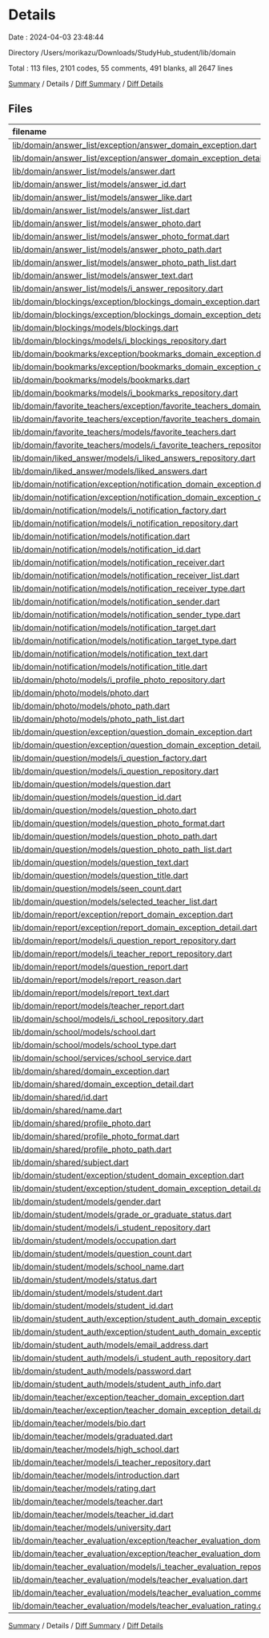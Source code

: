 # Details

Date : 2024-04-03 23:48:44

Directory /Users/morikazu/Downloads/StudyHub_student/lib/domain

Total : 113 files,  2101 codes, 55 comments, 491 blanks, all 2647 lines

[Summary](results.md) / Details / [Diff Summary](diff.md) / [Diff Details](diff-details.md)

## Files
| filename | language | code | comment | blank | total |
| :--- | :--- | ---: | ---: | ---: | ---: |
| [lib/domain/answer_list/exception/answer_domain_exception.dart](/lib/domain/answer_list/exception/answer_domain_exception.dart) | Dart | 8 | 0 | 2 | 10 |
| [lib/domain/answer_list/exception/answer_domain_exception_detail.dart](/lib/domain/answer_list/exception/answer_domain_exception_detail.dart) | Dart | 20 | 0 | 5 | 25 |
| [lib/domain/answer_list/models/answer.dart](/lib/domain/answer_list/models/answer.dart) | Dart | 37 | 8 | 6 | 51 |
| [lib/domain/answer_list/models/answer_id.dart](/lib/domain/answer_list/models/answer_id.dart) | Dart | 17 | 0 | 5 | 22 |
| [lib/domain/answer_list/models/answer_like.dart](/lib/domain/answer_list/models/answer_like.dart) | Dart | 45 | 0 | 8 | 53 |
| [lib/domain/answer_list/models/answer_list.dart](/lib/domain/answer_list/models/answer_list.dart) | Dart | 8 | 8 | 7 | 23 |
| [lib/domain/answer_list/models/answer_photo.dart](/lib/domain/answer_list/models/answer_photo.dart) | Dart | 29 | 0 | 5 | 34 |
| [lib/domain/answer_list/models/answer_photo_format.dart](/lib/domain/answer_list/models/answer_photo_format.dart) | Dart | 11 | 0 | 4 | 15 |
| [lib/domain/answer_list/models/answer_photo_path.dart](/lib/domain/answer_list/models/answer_photo_path.dart) | Dart | 16 | 0 | 4 | 20 |
| [lib/domain/answer_list/models/answer_photo_path_list.dart](/lib/domain/answer_list/models/answer_photo_path_list.dart) | Dart | 15 | 0 | 4 | 19 |
| [lib/domain/answer_list/models/answer_text.dart](/lib/domain/answer_list/models/answer_text.dart) | Dart | 17 | 0 | 3 | 20 |
| [lib/domain/answer_list/models/i_answer_repository.dart](/lib/domain/answer_list/models/i_answer_repository.dart) | Dart | 9 | 0 | 2 | 11 |
| [lib/domain/blockings/exception/blockings_domain_exception.dart](/lib/domain/blockings/exception/blockings_domain_exception.dart) | Dart | 8 | 0 | 2 | 10 |
| [lib/domain/blockings/exception/blockings_domain_exception_detail.dart](/lib/domain/blockings/exception/blockings_domain_exception_detail.dart) | Dart | 9 | 0 | 5 | 14 |
| [lib/domain/blockings/models/blockings.dart](/lib/domain/blockings/models/blockings.dart) | Dart | 39 | 0 | 9 | 48 |
| [lib/domain/blockings/models/i_blockings_repository.dart](/lib/domain/blockings/models/i_blockings_repository.dart) | Dart | 6 | 0 | 2 | 8 |
| [lib/domain/bookmarks/exception/bookmarks_domain_exception.dart](/lib/domain/bookmarks/exception/bookmarks_domain_exception.dart) | Dart | 8 | 0 | 2 | 10 |
| [lib/domain/bookmarks/exception/bookmarks_domain_exception_detail.dart](/lib/domain/bookmarks/exception/bookmarks_domain_exception_detail.dart) | Dart | 9 | 0 | 5 | 14 |
| [lib/domain/bookmarks/models/bookmarks.dart](/lib/domain/bookmarks/models/bookmarks.dart) | Dart | 34 | 0 | 9 | 43 |
| [lib/domain/bookmarks/models/i_bookmarks_repository.dart](/lib/domain/bookmarks/models/i_bookmarks_repository.dart) | Dart | 6 | 0 | 2 | 8 |
| [lib/domain/favorite_teachers/exception/favorite_teachers_domain_exception.dart](/lib/domain/favorite_teachers/exception/favorite_teachers_domain_exception.dart) | Dart | 8 | 0 | 2 | 10 |
| [lib/domain/favorite_teachers/exception/favorite_teachers_domain_exception_detail.dart](/lib/domain/favorite_teachers/exception/favorite_teachers_domain_exception_detail.dart) | Dart | 12 | 0 | 6 | 18 |
| [lib/domain/favorite_teachers/models/favorite_teachers.dart](/lib/domain/favorite_teachers/models/favorite_teachers.dart) | Dart | 44 | 0 | 9 | 53 |
| [lib/domain/favorite_teachers/models/i_favorite_teachers_repository.dart](/lib/domain/favorite_teachers/models/i_favorite_teachers_repository.dart) | Dart | 6 | 0 | 2 | 8 |
| [lib/domain/liked_answer/models/i_liked_answers_repository.dart](/lib/domain/liked_answer/models/i_liked_answers_repository.dart) | Dart | 8 | 0 | 2 | 10 |
| [lib/domain/liked_answer/models/liked_answers.dart](/lib/domain/liked_answer/models/liked_answers.dart) | Dart | 8 | 0 | 5 | 13 |
| [lib/domain/notification/exception/notification_domain_exception.dart](/lib/domain/notification/exception/notification_domain_exception.dart) | Dart | 8 | 0 | 2 | 10 |
| [lib/domain/notification/exception/notification_domain_exception_detail.dart](/lib/domain/notification/exception/notification_domain_exception_detail.dart) | Dart | 24 | 0 | 5 | 29 |
| [lib/domain/notification/models/i_notification_factory.dart](/lib/domain/notification/models/i_notification_factory.dart) | Dart | 15 | 0 | 2 | 17 |
| [lib/domain/notification/models/i_notification_repository.dart](/lib/domain/notification/models/i_notification_repository.dart) | Dart | 6 | 0 | 2 | 8 |
| [lib/domain/notification/models/notification.dart](/lib/domain/notification/models/notification.dart) | Dart | 33 | 0 | 4 | 37 |
| [lib/domain/notification/models/notification_id.dart](/lib/domain/notification/models/notification_id.dart) | Dart | 17 | 0 | 4 | 21 |
| [lib/domain/notification/models/notification_receiver.dart](/lib/domain/notification/models/notification_receiver.dart) | Dart | 54 | 0 | 7 | 61 |
| [lib/domain/notification/models/notification_receiver_list.dart](/lib/domain/notification/models/notification_receiver_list.dart) | Dart | 15 | 0 | 5 | 20 |
| [lib/domain/notification/models/notification_receiver_type.dart](/lib/domain/notification/models/notification_receiver_type.dart) | Dart | 4 | 0 | 1 | 5 |
| [lib/domain/notification/models/notification_sender.dart](/lib/domain/notification/models/notification_sender.dart) | Dart | 66 | 2 | 6 | 74 |
| [lib/domain/notification/models/notification_sender_type.dart](/lib/domain/notification/models/notification_sender_type.dart) | Dart | 5 | 0 | 1 | 6 |
| [lib/domain/notification/models/notification_target.dart](/lib/domain/notification/models/notification_target.dart) | Dart | 44 | 0 | 5 | 49 |
| [lib/domain/notification/models/notification_target_type.dart](/lib/domain/notification/models/notification_target_type.dart) | Dart | 5 | 0 | 1 | 6 |
| [lib/domain/notification/models/notification_text.dart](/lib/domain/notification/models/notification_text.dart) | Dart | 22 | 0 | 4 | 26 |
| [lib/domain/notification/models/notification_title.dart](/lib/domain/notification/models/notification_title.dart) | Dart | 18 | 0 | 4 | 22 |
| [lib/domain/photo/models/i_profile_photo_repository.dart](/lib/domain/photo/models/i_profile_photo_repository.dart) | Dart | 8 | 0 | 2 | 10 |
| [lib/domain/photo/models/photo.dart](/lib/domain/photo/models/photo.dart) | Dart | 27 | 0 | 6 | 33 |
| [lib/domain/photo/models/photo_path.dart](/lib/domain/photo/models/photo_path.dart) | Dart | 21 | 0 | 6 | 27 |
| [lib/domain/photo/models/photo_path_list.dart](/lib/domain/photo/models/photo_path_list.dart) | Dart | 11 | 0 | 6 | 17 |
| [lib/domain/question/exception/question_domain_exception.dart](/lib/domain/question/exception/question_domain_exception.dart) | Dart | 8 | 0 | 2 | 10 |
| [lib/domain/question/exception/question_domain_exception_detail.dart](/lib/domain/question/exception/question_domain_exception_detail.dart) | Dart | 26 | 0 | 5 | 31 |
| [lib/domain/question/models/i_question_factory.dart](/lib/domain/question/models/i_question_factory.dart) | Dart | 17 | 8 | 4 | 29 |
| [lib/domain/question/models/i_question_repository.dart](/lib/domain/question/models/i_question_repository.dart) | Dart | 8 | 0 | 2 | 10 |
| [lib/domain/question/models/question.dart](/lib/domain/question/models/question.dart) | Dart | 88 | 2 | 16 | 106 |
| [lib/domain/question/models/question_id.dart](/lib/domain/question/models/question_id.dart) | Dart | 17 | 0 | 4 | 21 |
| [lib/domain/question/models/question_photo.dart](/lib/domain/question/models/question_photo.dart) | Dart | 30 | 0 | 6 | 36 |
| [lib/domain/question/models/question_photo_format.dart](/lib/domain/question/models/question_photo_format.dart) | Dart | 11 | 0 | 4 | 15 |
| [lib/domain/question/models/question_photo_path.dart](/lib/domain/question/models/question_photo_path.dart) | Dart | 16 | 0 | 4 | 20 |
| [lib/domain/question/models/question_photo_path_list.dart](/lib/domain/question/models/question_photo_path_list.dart) | Dart | 15 | 7 | 5 | 27 |
| [lib/domain/question/models/question_text.dart](/lib/domain/question/models/question_text.dart) | Dart | 22 | 0 | 3 | 25 |
| [lib/domain/question/models/question_title.dart](/lib/domain/question/models/question_title.dart) | Dart | 18 | 0 | 3 | 21 |
| [lib/domain/question/models/seen_count.dart](/lib/domain/question/models/seen_count.dart) | Dart | 41 | 2 | 9 | 52 |
| [lib/domain/question/models/selected_teacher_list.dart](/lib/domain/question/models/selected_teacher_list.dart) | Dart | 17 | 0 | 5 | 22 |
| [lib/domain/report/exception/report_domain_exception.dart](/lib/domain/report/exception/report_domain_exception.dart) | Dart | 8 | 0 | 2 | 10 |
| [lib/domain/report/exception/report_domain_exception_detail.dart](/lib/domain/report/exception/report_domain_exception_detail.dart) | Dart | 11 | 0 | 5 | 16 |
| [lib/domain/report/models/i_question_report_repository.dart](/lib/domain/report/models/i_question_report_repository.dart) | Dart | 4 | 0 | 2 | 6 |
| [lib/domain/report/models/i_teacher_report_repository.dart](/lib/domain/report/models/i_teacher_report_repository.dart) | Dart | 4 | 0 | 2 | 6 |
| [lib/domain/report/models/question_report.dart](/lib/domain/report/models/question_report.dart) | Dart | 15 | 0 | 3 | 18 |
| [lib/domain/report/models/report_reason.dart](/lib/domain/report/models/report_reason.dart) | Dart | 15 | 0 | 6 | 21 |
| [lib/domain/report/models/report_text.dart](/lib/domain/report/models/report_text.dart) | Dart | 21 | 0 | 4 | 25 |
| [lib/domain/report/models/teacher_report.dart](/lib/domain/report/models/teacher_report.dart) | Dart | 15 | 0 | 3 | 18 |
| [lib/domain/school/models/i_school_repository.dart](/lib/domain/school/models/i_school_repository.dart) | Dart | 5 | 0 | 2 | 7 |
| [lib/domain/school/models/school.dart](/lib/domain/school/models/school.dart) | Dart | 19 | 0 | 6 | 25 |
| [lib/domain/school/models/school_type.dart](/lib/domain/school/models/school_type.dart) | Dart | 11 | 0 | 4 | 15 |
| [lib/domain/school/services/school_service.dart](/lib/domain/school/services/school_service.dart) | Dart | 13 | 0 | 4 | 17 |
| [lib/domain/shared/domain_exception.dart](/lib/domain/shared/domain_exception.dart) | Dart | 13 | 0 | 4 | 17 |
| [lib/domain/shared/domain_exception_detail.dart](/lib/domain/shared/domain_exception_detail.dart) | Dart | 4 | 0 | 2 | 6 |
| [lib/domain/shared/id.dart](/lib/domain/shared/id.dart) | Dart | 21 | 0 | 6 | 27 |
| [lib/domain/shared/name.dart](/lib/domain/shared/name.dart) | Dart | 31 | 0 | 5 | 36 |
| [lib/domain/shared/profile_photo.dart](/lib/domain/shared/profile_photo.dart) | Dart | 34 | 0 | 6 | 40 |
| [lib/domain/shared/profile_photo_format.dart](/lib/domain/shared/profile_photo_format.dart) | Dart | 11 | 0 | 4 | 15 |
| [lib/domain/shared/profile_photo_path.dart](/lib/domain/shared/profile_photo_path.dart) | Dart | 16 | 0 | 4 | 20 |
| [lib/domain/shared/subject.dart](/lib/domain/shared/subject.dart) | Dart | 12 | 0 | 4 | 16 |
| [lib/domain/student/exception/student_domain_exception.dart](/lib/domain/student/exception/student_domain_exception.dart) | Dart | 8 | 0 | 2 | 10 |
| [lib/domain/student/exception/student_domain_exception_detail.dart](/lib/domain/student/exception/student_domain_exception_detail.dart) | Dart | 19 | 0 | 5 | 24 |
| [lib/domain/student/models/gender.dart](/lib/domain/student/models/gender.dart) | Dart | 12 | 0 | 4 | 16 |
| [lib/domain/student/models/grade_or_graduate_status.dart](/lib/domain/student/models/grade_or_graduate_status.dart) | Dart | 13 | 0 | 4 | 17 |
| [lib/domain/student/models/i_student_repository.dart](/lib/domain/student/models/i_student_repository.dart) | Dart | 7 | 0 | 2 | 9 |
| [lib/domain/student/models/occupation.dart](/lib/domain/student/models/occupation.dart) | Dart | 12 | 0 | 4 | 16 |
| [lib/domain/student/models/question_count.dart](/lib/domain/student/models/question_count.dart) | Dart | 38 | 0 | 8 | 46 |
| [lib/domain/student/models/school_name.dart](/lib/domain/student/models/school_name.dart) | Dart | 0 | 18 | 5 | 23 |
| [lib/domain/student/models/status.dart](/lib/domain/student/models/status.dart) | Dart | 13 | 0 | 5 | 18 |
| [lib/domain/student/models/student.dart](/lib/domain/student/models/student.dart) | Dart | 116 | 0 | 15 | 131 |
| [lib/domain/student/models/student_id.dart](/lib/domain/student/models/student_id.dart) | Dart | 17 | 0 | 5 | 22 |
| [lib/domain/student_auth/exception/student_auth_domain_exception.dart](/lib/domain/student_auth/exception/student_auth_domain_exception.dart) | Dart | 8 | 0 | 2 | 10 |
| [lib/domain/student_auth/exception/student_auth_domain_exception_detail.dart](/lib/domain/student_auth/exception/student_auth_domain_exception_detail.dart) | Dart | 13 | 0 | 5 | 18 |
| [lib/domain/student_auth/models/email_address.dart](/lib/domain/student_auth/models/email_address.dart) | Dart | 36 | 0 | 6 | 42 |
| [lib/domain/student_auth/models/i_student_auth_repository.dart](/lib/domain/student_auth/models/i_student_auth_repository.dart) | Dart | 20 | 0 | 2 | 22 |
| [lib/domain/student_auth/models/password.dart](/lib/domain/student_auth/models/password.dart) | Dart | 39 | 0 | 7 | 46 |
| [lib/domain/student_auth/models/student_auth_info.dart](/lib/domain/student_auth/models/student_auth_info.dart) | Dart | 32 | 0 | 7 | 39 |
| [lib/domain/teacher/exception/teacher_domain_exception.dart](/lib/domain/teacher/exception/teacher_domain_exception.dart) | Dart | 8 | 0 | 2 | 10 |
| [lib/domain/teacher/exception/teacher_domain_exception_detail.dart](/lib/domain/teacher/exception/teacher_domain_exception_detail.dart) | Dart | 16 | 0 | 5 | 21 |
| [lib/domain/teacher/models/bio.dart](/lib/domain/teacher/models/bio.dart) | Dart | 13 | 0 | 4 | 17 |
| [lib/domain/teacher/models/graduated.dart](/lib/domain/teacher/models/graduated.dart) | Dart | 10 | 0 | 4 | 14 |
| [lib/domain/teacher/models/high_school.dart](/lib/domain/teacher/models/high_school.dart) | Dart | 4 | 0 | 2 | 6 |
| [lib/domain/teacher/models/i_teacher_repository.dart](/lib/domain/teacher/models/i_teacher_repository.dart) | Dart | 5 | 0 | 2 | 7 |
| [lib/domain/teacher/models/introduction.dart](/lib/domain/teacher/models/introduction.dart) | Dart | 13 | 0 | 4 | 17 |
| [lib/domain/teacher/models/rating.dart](/lib/domain/teacher/models/rating.dart) | Dart | 14 | 0 | 4 | 18 |
| [lib/domain/teacher/models/teacher.dart](/lib/domain/teacher/models/teacher.dart) | Dart | 48 | 0 | 4 | 52 |
| [lib/domain/teacher/models/teacher_id.dart](/lib/domain/teacher/models/teacher_id.dart) | Dart | 17 | 0 | 5 | 22 |
| [lib/domain/teacher/models/university.dart](/lib/domain/teacher/models/university.dart) | Dart | 11 | 0 | 4 | 15 |
| [lib/domain/teacher_evaluation/exception/teacher_evaluation_domain_exception.dart](/lib/domain/teacher_evaluation/exception/teacher_evaluation_domain_exception.dart) | Dart | 8 | 0 | 2 | 10 |
| [lib/domain/teacher_evaluation/exception/teacher_evaluation_domain_exception_detail.dart](/lib/domain/teacher_evaluation/exception/teacher_evaluation_domain_exception_detail.dart) | Dart | 13 | 0 | 6 | 19 |
| [lib/domain/teacher_evaluation/models/i_teacher_evaluation_repository.dart](/lib/domain/teacher_evaluation/models/i_teacher_evaluation_repository.dart) | Dart | 6 | 0 | 2 | 8 |
| [lib/domain/teacher_evaluation/models/teacher_evaluation.dart](/lib/domain/teacher_evaluation/models/teacher_evaluation.dart) | Dart | 27 | 0 | 4 | 31 |
| [lib/domain/teacher_evaluation/models/teacher_evaluation_comment.dart](/lib/domain/teacher_evaluation/models/teacher_evaluation_comment.dart) | Dart | 14 | 0 | 4 | 18 |
| [lib/domain/teacher_evaluation/models/teacher_evaluation_rating.dart](/lib/domain/teacher_evaluation/models/teacher_evaluation_rating.dart) | Dart | 14 | 0 | 5 | 19 |

[Summary](results.md) / Details / [Diff Summary](diff.md) / [Diff Details](diff-details.md)
